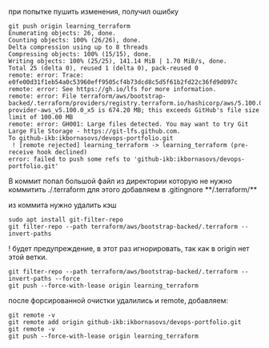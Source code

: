 при попытке пушить изменения, получил ошибку
```
git push origin learning_terraform
Enumerating objects: 26, done.
Counting objects: 100% (26/26), done.
Delta compression using up to 8 threads
Compressing objects: 100% (15/15), done.
Writing objects: 100% (25/25), 141.14 MiB | 1.70 MiB/s, done.
Total 25 (delta 0), reused 1 (delta 0), pack-reused 0
remote: error: Trace: e0fe00d31f1eb54a0c53960eff9505cf4b73dcd8c5d5f61b2fd22c36fd9d097c
remote: error: See https://gh.io/lfs for more information.
remote: error: File terraform/aws/bootstrap-backed/.terraform/providers/registry.terraform.io/hashicorp/aws/5.100.0/linux_amd64/terraform-provider-aws_v5.100.0_x5 is 674.20 MB; this exceeds GitHub's file size limit of 100.00 MB
remote: error: GH001: Large files detected. You may want to try Git Large File Storage - https://git-lfs.github.com.
To github-ikb:ikbornasovs/devops-portfolio.git
 ! [remote rejected] learning_terraform -> learning_terraform (pre-receive hook declined)
error: failed to push some refs to 'github-ikb:ikbornasovs/devops-portfolio.git'
```

В коммит попал большой файл из директории которую не нужно коммитить ./.terraform
для этого добавляем в .gitingnore
\*\*/.terraform/\*\*

из коммита нужно удалить кэш 
```
sudo apt install git-filter-repo
git filter-repo --path terraform/aws/bootstrap-backed/.terraform --invert-paths
```
! будет предупреждение, в этот раз игнорировать, так как в origin нет этой ветки.
```
git filter-repo --path terraform/aws/bootstrap-backed/.terraform --invert-paths --force
git push --force-with-lease origin learning_terraform
```

после форсированной очистки удалились и remote, добавляем:
```
git remote -v
git remote add origin github-ikb:ikbornasovs/devops-portfolio.git
git remote -v
git push --force-with-lease origin learning_terraform
```